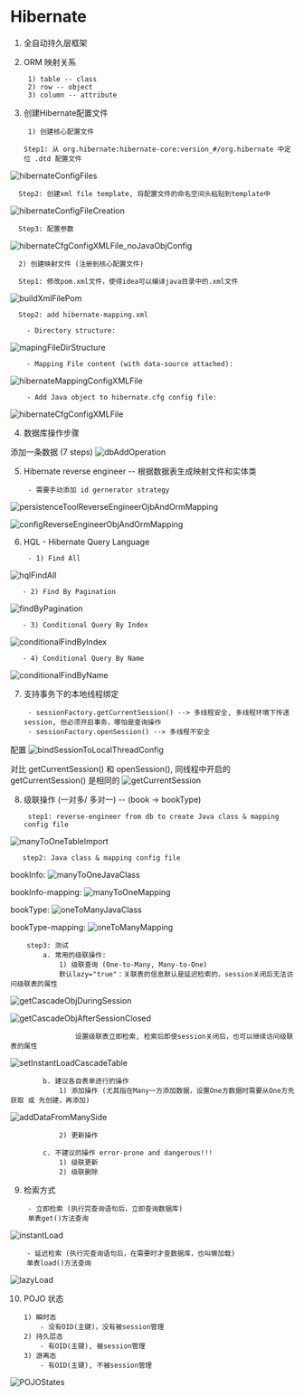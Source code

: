 # Hibernate


1. 全自动持久层框架


2. ORM 映射关系

        1) table -- class
        2) row -- object
        3) column -- attribute
        

3. 创建Hibernate配置文件
    
        1) 创建核心配置文件
       
       Step1: 从 org.hibernate:hibernate-core:version_#/org.hibernate 中定位 .dtd 配置文件
![hibernateConfigFiles](imagePool/hibernateConfigFiles.png)
       
      Step2: 创建xml file template, 将配置文件的命名空间头粘贴到template中
![hibernateConfigFileCreation](imagePool/hibernateConfigFileCreation.png)

      Step3: 配置参数
![hibernateCfgConfigXMLFile_noJavaObjConfig](imagePool/hibernateCfgConfigXMLFile_noJavaObjConfig.png)
           

           
      2) 创建映射文件 (注册到核心配置文件)
      
      Step1: 修改pom.xml文件，使得idea可以编译java目录中的.xml文件
![buildXmlFilePom](imagePool/buildXmlFilePom.png)

      Step2: add hibernate-mapping.xml

        - Directory structure:
![mapingFileDirStructure](imagePool/mapingFileDirStructure.png)

        - Mapping File content (with data-source attached):
![hibernateMappingConfigXMLFile](imagePool/hibernateMappingConfigXMLFile.png)
            
        - Add Java object to hibernate.cfg config file:
![hibernateCfgConfigXMLFile](imagePool/hibernateCfgConfigXMLFile.png)
        


4. 数据库操作步骤

添加一条数据 (7 steps)
![dbAddOperation](imagePool/dbAddOperation.png)



5. Hibernate reverse engineer -- 根据数据表生成映射文件和实体类

        - 需要手动添加 id gernerator strategy 

![persistenceToolReverseEngineerOjbAndOrmMapping](imagePool/persistenceToolReverseEngineerOjbAndOrmMapping.png)

![configReverseEngineerObjAndOrmMapping](imagePool/configReverseEngineerObjAndOrmMapping.png)



6. HQL - Hibernate Query Language


        - 1) Find All
![hqlFindAll](imagePool/hqlFindAll.png)

       - 2) Find By Pagination
![findByPagination](imagePool/findByPagination.png)

       - 3) Conditional Query By Index
![conditionalFindByIndex](imagePool/conditionalFindByIndex.png)
       
       - 4) Conditional Query By Name
![conditionalFindByName](imagePool/conditionalFindByName.png)



7. 支持事务下的本地线程绑定

        - sessionFactory.getCurrentSession() --> 多线程安全, 多线程环境下传递session, 但必须开启事务，哪怕是查询操作
        - sessionFactory.openSession() --> 多线程不安全
        
配置
![bindSessionToLocalThreadConfig](imagePool/bindSessionToLocalThreadConfig.png)

对比 getCurrentSession() 和 openSession(), 同线程中开启的getCurrentSession() 是相同的
![getCurrentSession](imagePool/getCurrentSession.png)




8. 级联操作 (一对多/ 多对一) -- (book -> bookType)

        step1: reverse-engineer from db to create Java class & mapping config file
            
![manyToOneTableImport](imagePool/manyToOneTableImport.png)

       step2: Java class & mapping config file
           
bookInfo: 
![manyToOneJavaClass](imagePool/manyToOneJavaClass.png)

bookInfo-mapping:
![manyToOneMapping](imagePool/manyToOneMapping.png)

bookType:
![oneToManyJavaClass](imagePool/oneToManyJavaClass.png)

bookType-mapping:
![oneToManyMapping](imagePool/oneToManyMapping.png)


        step3: 测试
            a. 常用的级联操作: 
                1) 级联查询 (One-to-Many, Many-to-One)
                默认lazy="true"：关联表的信息默认是延迟检索的，session关闭后无法访问级联表的属性
![getCascadeObjDuringSession](imagePool/getCascadeObjDuringSession.png)

![getCascadeObjAfterSessionClosed](imagePool/getCascadeObjAfterSessionClosed.png)
         
                    设置级联表立即检索, 检索后即使session关闭后，也可以继续访问级联表的属性
![setInstantLoadCascadeTable](imagePool/setInstantLoadCascadeTable.png)

            b. 建议各自表单进行的操作
                1) 添加操作 (尤其指在Many一方添加数据，设置One方数据时需要从One方先获取 或 先创建，再添加)
![addDataFromManySide](imagePool/addDataFromManySide.png)
                        
                2) 更新操作

            c. 不建议的操作 error-prone and dangerous!!!
                1) 级联更新
                2) 级联删除


9. 检索方式
    
        - 立即检索 (执行完查询语句后，立即查询数据库)
        单表get()方法查询
![instantLoad](imagePool/instantLoad.png)

        - 延迟检索 (执行完查询语句后，在需要时才查数据库，也叫懒加载)
        单表load()方法查询
![lazyLoad](imagePool/lazyLoad.png)



10. POJO 状态

        1) 瞬时态
            - 没有OID(主键)，没有被session管理
        2) 持久层态
            - 有OID(主键), 被session管理
        3) 游离态
            - 有OID(主键), 不被session管理
            
![POJOStates](imagePool/POJOStates.png)
